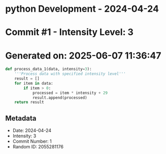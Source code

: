 ﻿# python Development - 2024-04-24
# Commit #1 - Intensity Level: 3
# Generated on: 2025-06-07 11:36:47
```python
def process_data_1(data, intensity=3):
    '''Process data with specified intensity level'''
    result = []
    for item in data:
        if item > 0:
            processed = item * intensity + 29
            result.append(processed)
    return result
```
## Metadata
- Date: 2024-04-24
- Intensity: 3
- Commit Number: 1
- Random ID: 2055281176
